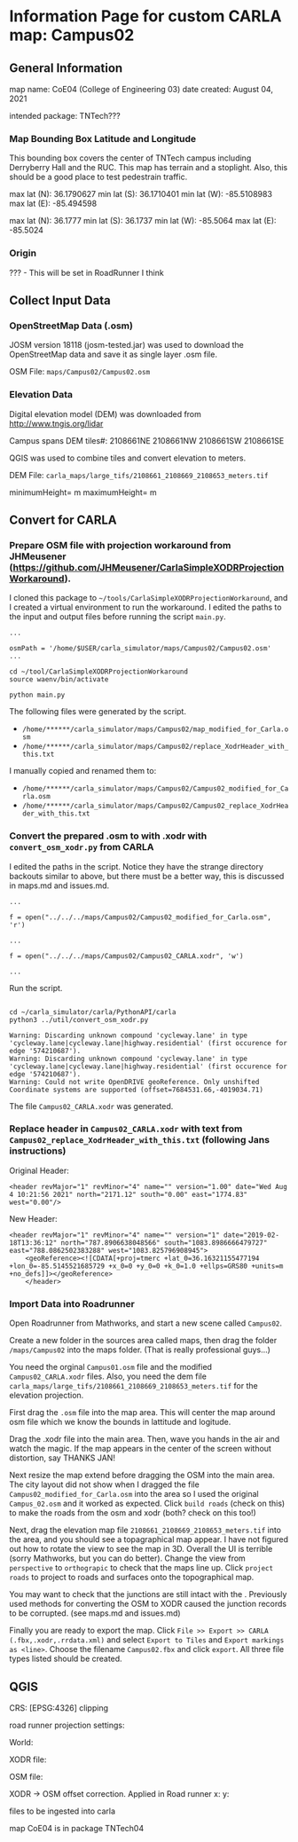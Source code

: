 # Information Page for custom CARLA map: Campus02

## General Information 
map name: CoE04 (College of Engineering 03)
date created: August 04, 2021

intended package: TNTech???

### Map Bounding Box Latitude and Longitude

This bounding box covers the center of TNTech campus including Derryberry Hall and the RUC. This map has terrain and a stoplight. Also, this should be a good place to test pedestrain traffic. 

max lat (N):  36.1790627
min lat (S):  36.1710401
min lat (W): -85.5108983
max lat (E): -85.494598

max lat (N):  36.1777
min lat (S):  36.1737
min lat (W): -85.5064
max lat (E): -85.5024


### Origin


??? - This will be set in RoadRunner I think 

## Collect Input Data

### OpenStreetMap Data (.osm)

JOSM version 18118 (josm-tested.jar) was used to download the OpenStreetMap data and save it as single layer .osm file.

OSM File: `maps/Campus02/Campus02.osm` 


### Elevation Data 

Digital elevation model (DEM) was downloaded from http://www.tngis.org/lidar

Campus spans DEM tiles#: 2108661NE 2108661NW 2108661SW 2108661SE

QGIS was used to combine tiles and convert elevation to meters.

DEM File: `carla_maps/large_tifs/2108661_2108669_2108653_meters.tif`

minimumHeight=  m
maximumHeight=  m


## Convert for CARLA

### Prepare OSM file with projection workaround from JHMeusener (https://github.com/JHMeusener/CarlaSimpleXODRProjectionWorkaround).

I cloned this package to `~/tools/CarlaSimpleXODRProjectionWorkaround`, and I created a virtual environment to run the workaround. I edited the paths to the input and output files before running the script `main.py`.

```
...

osmPath = '/home/$USER/carla_simulator/maps/Campus02/Campus02.osm'
...

```


```
cd ~/tool/CarlaSimpleXODRProjectionWorkaround
source waenv/bin/activate

python main.py

```
The following files were generated by the script.

- `/home/******/carla_simulator/maps/Campus02/map_modified_for_Carla.osm`
- `/home/******/carla_simulator/maps/Campus02/replace_XodrHeader_with_this.txt`

I manually copied and renamed them to:

- `/home/******/carla_simulator/maps/Campus02/Campus02_modified_for_Carla.osm`
- `/home/******/carla_simulator/maps/Campus02/Campus02_replace_XodrHeader_with_this.txt`


### Convert the prepared .osm to with .xodr with `convert_osm_xodr.py` from CARLA

I edited the paths in the script. Notice they have the strange directory backouts similar to above, but there must be a better way, this is discussed in maps.md and issues.md.
```
...

f = open("../../../maps/Campus02/Campus02_modified_for_Carla.osm", 'r')

...

f = open("../../../maps/Campus02/Campus02_CARLA.xodr", 'w')

...

```

Run the script.
```

cd ~/carla_simulator/carla/PythonAPI/carla
python3 ../util/convert_osm_xodr.py 

Warning: Discarding unknown compound 'cycleway.lane' in type 'cycleway.lane|cycleway.lane|highway.residential' (first occurence for edge '574210687').
Warning: Discarding unknown compound 'cycleway.lane' in type 'cycleway.lane|cycleway.lane|highway.residential' (first occurence for edge '574210687').
Warning: Could not write OpenDRIVE geoReference. Only unshifted Coordinate systems are supported (offset=7684531.66,-4019034.71)
```

The file `Campus02_CARLA.xodr` was generated.

### Replace header in `Campus02_CARLA.xodr` with text from `Campus02_replace_XodrHeader_with_this.txt` (following Jans instructions)

Original Header:

``` 
<header revMajor="1" revMinor="4" name="" version="1.00" date="Wed Aug  4 10:21:56 2021" north="2171.12" south="0.00" east="1774.83" west="0.00"/>
```

New Header:
```
<header revMajor="1" revMinor="4" name="" version="1" date="2019-02-18T13:36:12" north="787.8906638048566" south="1083.8986666479727" east="788.0862502383288" west="1083.825796908945">
    <geoReference><![CDATA[+proj=tmerc +lat_0=36.16321155477194 +lon_0=-85.5145521685729 +x_0=0 +y_0=0 +k_0=1.0 +ellps=GRS80 +units=m +no_defs]]></geoReference>
    </header>

```

### Import Data into Roadrunner

Open Roadrunner from Mathworks, and start a new scene called `Campus02`.

Create a new folder in the sources area called maps, then drag the folder `/maps/Campus02` into the maps folder. (That is really professional guys...)

You need the orginal `Campus01.osm` file and the modified `Campus02_CARLA.xodr` files. Also, you need the dem file `carla_maps/large_tifs/2108661_2108669_2108653_meters.tif` for the elevation projection.


First drag the `.osm` file into the map area. This will center the map around osm file which we know the bounds in lattitude and logitude.

Drag the .xodr file into the main area. Then, wave you hands in the air and watch the magic. If the map appears in the center of the screen without distortion, say THANKS JAN!

Next resize the map extend before dragging the OSM into the main area. The city layout did not show when I dragged the file `Campus02_modified_for_Carla.osm` into the area so I used the original `Campus_02.osm` and it worked as expected. Click `build roads` (check on this) to make the roads from the osm and xodr (both? check on this too!)

Next, drag the elevation map file `2108661_2108669_2108653_meters.tif` into the area, and you should see a topagraphical map appear. I have not figured out how to rotate the view to see the map in 3D. Overall the UI is terrible (sorry Mathworks, but you can do better). Change the view from `perspective` to `orthograpic` to check that the maps line up. Click `project roads` to project to roads and surfaces onto the topographical map.

You may want to check that the junctions are still intact with the . Previously used methods for converting the OSM to XODR caused the junction records to be corrupted. (see maps.md and issues.md)

Finally you are ready to export the map. Click `File >> Export >> CARLA (.fbx,.xodr,.rrdata.xml)` and select `Export to Tiles` and `Export markings as <line>`. Choose the filename `Campus02.fbx` and click `export`. All three file types listed should be created.






## QGIS
CRS: [EPSG:4326]
clipping 

road runner projection settings:

World:

XODR file:

OSM file:

XODR -> OSM offset correction. Applied in Road runner
x:
y:


files to be ingested into carla

map CoE04 is in package TNTech04
